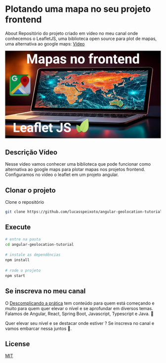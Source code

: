 # Plotando uma mapa no seu projeto frontend

About
Repositório do projeto criado em vídeo no meu canal onde conhecemos o LeafletJS, uma biblioteca open source para plot de mapas, uma alternativa ao google maps: [Vídeo](https://youtu.be/hIOLPacy-BI)

![Capa](public/thumb.png "Capa")

## Descrição Vídeo

Nesse vídeo vamos conhecer uma biblioteca que pode funcionar como alternativa ao google maps
para plotar mapas nos projetos frontend. Configuramos no vídeo o leaflet em um projeto angular.

## Clonar o projeto

Clone o repositório

```bash
git clone https://github.com/lucasspeixoto/angular-geolocation-tutorial.git
```

## Execute

```bash
# entre na pasta
cd angular-geolocation-tutorial

# instale as dependências
npm install

# rode o projeto
npm start
```

## Se inscreva no meu canal

O [Descomplicando a prática](https://www.youtube.com/channel/UC6LY6Xw5ff_KaHwjHWRA9oA?sub_confirmation=1) tem conteúdo para quem está começando e muito para quem quer elevar o nível e se aprofundar em diversos temas. Falamos de Angular, React, Spring Boot, Javascript, Typescript e Java. 🎯

Quer elevar seu nível e se destacar onde estiver ? Se inscreva no canal e vamos embarcar nessa juntos 🚀.

## License

[MIT](https://choosealicense.com/licenses/mit/)
